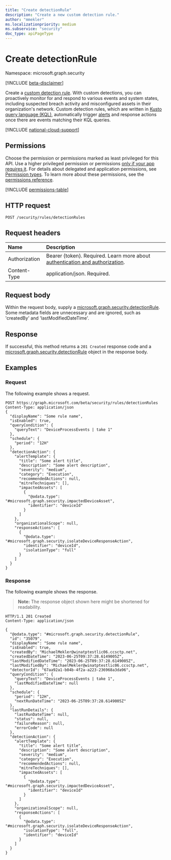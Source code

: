 ```yaml
---
title: "Create detectionRule"
description: "Create a new custom detection rule."
author: "mmekler"
ms.localizationpriority: medium
ms.subservice: "security"
doc_type: apiPageType
---
```


# Create detectionRule
Namespace: microsoft.graph.security

[!INCLUDE [beta-disclaimer](../../includes/beta-disclaimer.md)]

Create a [custom detection rule](../resources/security-detectionrule.md).
With custom detections, you can proactively monitor for and respond to various events and system states, including suspected breach activity and misconfigured assets in their organization's network.
Custom detection rules, which are written in [Kusto query language (KQL)](/azure/data-explorer/kusto/query/), automatically trigger [alerts](../resources/security-alert.md) and response actions once there are events matching their KQL queries.


[!INCLUDE [national-cloud-support](../../includes/global-only.md)]

## Permissions
Choose the permission or permissions marked as least privileged for this API. Use a higher privileged permission or permissions [only if your app requires it](/graph/permissions-overview#best-practices-for-using-microsoft-graph-permissions). For details about delegated and application permissions, see [Permission types](/graph/permissions-overview#permission-types). To learn more about these permissions, see the [permissions reference](/graph/permissions-reference).

<!-- { "blockType": "permissions", "name": "security_detectionrule_post_detectionrules" } -->
[!INCLUDE [permissions-table](../includes/permissions/security-detectionrule-post-detectionrules-permissions.md)]

## HTTP request

<!-- {
  "blockType": "ignored"
}
-->
``` http
POST /security/rules/detectionRules
```

## Request headers
|Name|Description|
|:---|:---|
|Authorization|Bearer {token}. Required. Learn more about [authentication and authorization](/graph/auth/auth-concepts).|
|Content-Type|application/json. Required.|

## Request body
Within the request body, supply a [microsoft.graph.security.detectionRule](../resources/security-detectionrule.md). Some metadata fields are unnecessary and are ignored, such as 'createdBy' and 'lastModifiedDateTime'.

## Response

If successful, this method returns a `201 Created` response code and a [microsoft.graph.security.detectionRule](../resources/security-detectionrule.md) object in the response body.

## Examples

### Request
The following example shows a request.
<!-- {
  "blockType": "ignored"
}
-->
``` http
POST https://graph.microsoft.com/beta/security/rules/detectionRules
Content-Type: application/json
{
  "displayName": "Some rule name",
  "isEnabled": true,
  "queryCondition": {
    "queryText": "DeviceProcessEvents | take 1"
  },
  "schedule": {
    "period": "12H"
  },
  "detectionAction": {
    "alertTemplate": {
      "title": "Some alert title",
      "description": "Some alert description",
      "severity": "medium",
      "category": "Execution",
      "recommendedActions": null,
      "mitreTechniques": [],
      "impactedAssets": [
        {
          "@odata.type": "#microsoft.graph.security.impactedDeviceAsset",
          "identifier": "deviceId"
        }
      ]
    },
    "organizationalScope": null,
    "responseActions": [
      {
        "@odata.type": "#microsoft.graph.security.isolateDeviceResponseAction",
        "identifier": "deviceId",
        "isolationType": "full"
      }
    ]
  }
}
```

### Response
The following example shows the response.
>**Note:** The response object shown here might be shortened for readability.
<!-- {
  "blockType": "response",
  "truncated": true
}
-->
``` http
HTTP/1.1 201 Created
Content-Type: application/json

{
  "@odata.type": "#microsoft.graph.security.detectionRule",
  "id": "35079",
  "displayName": "Some rule name",
  "isEnabled": true,
  "createdBy": "MichaelMekler@winatptestlic06.ccsctp.net",
  "createdDateTime": "2023-06-25T09:37:28.6149005Z",
  "lastModifiedDateTime": "2023-06-25T09:37:28.6149005Z",
  "lastModifiedBy": "MichaelMekler@winatptestlic06.ccsctp.net",
  "detectorId": "67aa92a1-b04b-4f2a-a223-236968a3da96",
  "queryCondition": {
    "queryText": "DeviceProcessEvents | take 1",
    "lastModifiedDateTime": null
  },
  "schedule": {
    "period": "12H",
    "nextRunDateTime": "2023-06-25T09:37:28.6149005Z"
  },
  "lastRunDetails": {
    "lastRunDateTime": null,
    "status": null,
    "failureReason": null,
    "errorCode": null
  },
  "detectionAction": {
    "alertTemplate": {
      "title": "Some alert title",
      "description": "Some alert description",
      "severity": "medium",
      "category": "Execution",
      "recommendedActions": null,
      "mitreTechniques": [],
      "impactedAssets": [
        {
          "@odata.type": "#microsoft.graph.security.impactedDeviceAsset",
          "identifier": "deviceId"
        }
      ]
    },
    "organizationalScope": null,
    "responseActions": [
      {
        "@odata.type": "#microsoft.graph.security.isolateDeviceResponseAction",
        "isolationType": "full",
        "identifier": "deviceId"
      }
    ]
  }
}
```

